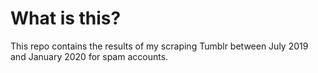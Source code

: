 # What is this?

This repo contains the results of my scraping Tumblr between July 2019 and January 2020 for spam accounts.

